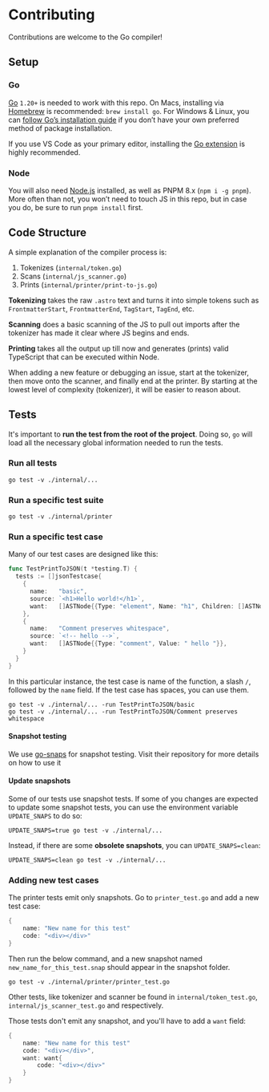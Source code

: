 # Contributing

Contributions are welcome to the Go compiler!

## Setup

### Go

[Go][go] `1.20+` is needed to work with this repo. On Macs, installing via [Homebrew][homebrew] is recommended: `brew install go`. For Windows & Linux, you can [follow Go’s installation guide][go] if you don’t have your own preferred method of package installation.

If you use VS Code as your primary editor, installing the [Go extension][go-vscode] is highly recommended.

### Node

You will also need [Node.js][node] installed, as well as PNPM 8.x (`npm i -g pnpm`). More often than not, you won’t need to touch JS in this repo, but in case you do, be sure to run `pnpm install` first.

## Code Structure

A simple explanation of the compiler process is:

1. Tokenizes (`internal/token.go`)
2. Scans (`internal/js_scanner.go`)
3. Prints (`internal/printer/print-to-js.go`)

**Tokenizing** takes the raw `.astro` text and turns it into simple tokens such as `FrontmatterStart`, `FrontmatterEnd`, `TagStart`, `TagEnd`, etc.

**Scanning** does a basic scanning of the JS to pull out imports after the tokenizer has made it clear where JS begins and ends.

**Printing** takes all the output up till now and generates (prints) valid TypeScript that can be executed within Node.

When adding a new feature or debugging an issue, start at the tokenizer, then move onto the scanner, and finally end at the printer. By starting at the lowest level of complexity (tokenizer), it will be easier to reason about.

## Tests

It's important to **run the test from the root of the project**. Doing so, `go` will load all the necessary global information needed to run the tests.

### Run all tests

```shell
go test -v ./internal/...
```
### Run a specific test suite 

```shell
go test -v ./internal/printer
```
### Run a specific test case

Many of our test cases are designed like this:

```go
func TestPrintToJSON(t *testing.T) {
  tests := []jsonTestcase{
  	{
  	  name:   "basic",
  	  source: `<h1>Hello world!</h1>`,
  	  want:   []ASTNode{{Type: "element", Name: "h1", Children: []ASTNode{{Type: "text", Value: "Hello world!"}}}},
  	},
    {
  	  name:   "Comment preserves whitespace",
  	  source: `<!-- hello -->`,
  	  want:   []ASTNode{{Type: "comment", Value: " hello "}},
  	}
  }
}
```

In this particular instance, the test case is name of the function, a slash `/`, followed by the `name` field. If the test case has spaces, you can use them.

```shell
go test -v ./internal/... -run TestPrintToJSON/basic
go test -v ./internal/... -run TestPrintToJSON/Comment preserves whitespace
```

#### Snapshot testing

We use [go-snaps](https://github.com/gkampitakis/go-snaps) for snapshot testing. Visit their repository for more details on how to use it

#### Update snapshots

Some of our tests use snapshot tests. If some of you changes are expected to update some snapshot tests, you can use the environment variable `UPDATE_SNAPS` to do so:

```shell
UPDATE_SNAPS=true go test -v ./internal/...
```

Instead, if there are some **obsolete snapshots**, you can `UPDATE_SNAPS=clean`:

```shell
UPDATE_SNAPS=clean go test -v ./internal/...
```


### Adding new test cases

The printer tests emit only snapshots. Go to `printer_test.go` and add a new test case:

```go
{
	name: "New name for this test"
	code: "<div></div>"
}
```

Then run the below command, and a new snapshot named `new_name_for_this_test.snap` should appear in the snapshot folder.

```shell
go test -v ./internal/printer/printer_test.go
```

Other tests, like tokenizer and scanner be found in `internal/token_test.go`, `internal/js_scanner_test.go` and respectively.

Those tests don't emit any snapshot, and you'll have to add a `want` field:

```go
{
	name: "New name for this test"
	code: "<div></div>",
	want: want{
		code: "<div></div>"
	}
}
```


[homebrew]: https://brew.sh/
[go]: https://golang.org/
[go-vscode]: https://marketplace.visualstudio.com/items?itemName=golang.go
[node]: https://nodejs.org/
